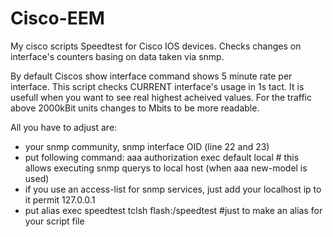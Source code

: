# Cisco-EEM
My cisco scripts
Speedtest for Cisco IOS devices. Checks changes on interface's counters basing on data taken via snmp.

By default Ciscos show interface command shows 5 minute rate per interface. This script checks CURRENT interface's usage in 1s tact. It is usefull when you want to see real highest acheived values. For the traffic above 2000kBit units changes to Mbits to be more readable.


All you have to adjust are:
- your snmp community, snmp interface OID (line 22 and 23)
- put following command: aaa authorization exec default local   # this allows executing snmp querys to local host (when aaa new-model is used)
- if you use an access-list for snmp services, just add your localhost ip to it permit 127.0.0.1
- put alias exec speedtest tclsh flash:/speedtest   #just to make an alias for your script file

